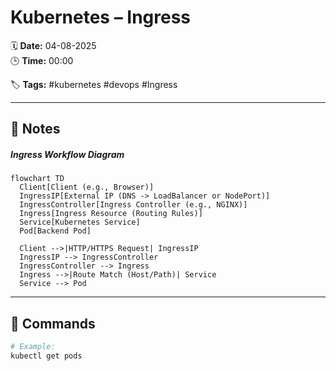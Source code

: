 # Kubernetes – Ingress

🗓️ **Date:** 04-08-2025  
🕒 **Time:** 00:00  

🏷️ **Tags:** #kubernetes #devops #Ingress  

---

## 📝 Notes

##### Ingress Workflow Diagram

```mermaid
flowchart TD
  Client[Client (e.g., Browser)]
  IngressIP[External IP (DNS -> LoadBalancer or NodePort)]
  IngressController[Ingress Controller (e.g., NGINX)]
  Ingress[Ingress Resource (Routing Rules)]
  Service[Kubernetes Service]
  Pod[Backend Pod]

  Client -->|HTTP/HTTPS Request| IngressIP
  IngressIP --> IngressController
  IngressController --> Ingress
  Ingress -->|Route Match (Host/Path)| Service
  Service --> Pod
```

---

## 🧾 Commands

```bash
# Example:
kubectl get pods
```
